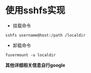 # 使用sshfs实现

- 挂载命令

``` shell
sshfs username@host:/path /localdir
```
- 卸载命令

``` shell
fusermount -u localdir
```

__其他详细相关信息自行google__
